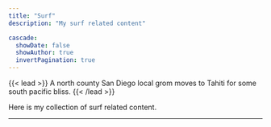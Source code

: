 ```yaml
---
title: "Surf"
description: "My surf related content"

cascade:
  showDate: false
  showAuthor: true
  invertPagination: true
---
```


{{< lead >}}
A north county San Diego local grom moves to Tahiti for some south pacific bliss.
{{< /lead >}}

Here is my collection of surf related content.

---